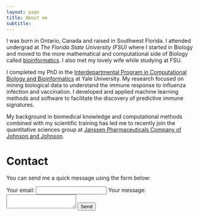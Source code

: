 ```yaml
---
layout: page
title: About me
subtitle:
---
```



I was born in Ontario, Canada and raised in Southwest Florida.  I attended undergrad at _The Florida State University (FSU)_ where I started in Biology and moved to the more mathematical and computational side of Biology called [bioinformatics](https://en.wikipedia.org/wiki/Bioinformatics). I also met my lovely wife while studying at FSU.

I completed my PhD in the [Interdepartmental Program in Computational Biology and Bioinformatics](http://cbb.yale.edu/) at Yale University. My research focused on mining biological data to understand the immune response to influenza infection and vaccination. I developed and applied machine learning methods and software to facilitate the discovery of predictive immune signatures.

My background in biomedical knowledge and computational methods combined with my scientific training has led me to recently join the quantitative sciences group at [Janssen Pharmaceuticals Company of Johnson and Johnson](http://www.janssen.com/).

# Contact

<!-- <div class="alert alert-danger" role="alert"> -->
<!-- I will be away until ?? with limited email access. -->
<!-- </div> -->

<!-- E-MAIL ME FORM -->
<form action="https://formspree.io/f/xnqozwqw" method="POST">
  <p>You can send me a quick message using the form below:</p>
  <label>
    Your email:
    <input type="text" name="_replyto">
  </label>
  <label>
    Your message:
    <textarea name="message"></textarea>
  </label>
  <button type="submit">Send</button>
</form>
